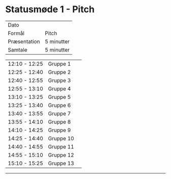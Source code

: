 # Statusmøde 1 - Pitch

|               |               |
| ------------- | ------------- |
| Dato          |   |
| Formål        | Pitch         |
| Præsentation  | 5 minutter    |
| Samtale       | 5 minutter    |

|               |           |              |
|---------------|-----------|--------------|
| 12:10 - 12:25 | Gruppe 1  |  |
| 12:25 - 12:40 | Gruppe 2  |  |
| 12:40 - 12:55 | Gruppe 3  |  |
| 12:55 - 13:10 | Gruppe 4  |  |
| 13:10 - 13:25 | Gruppe 5  |  |
| 13:25 - 13:40 | Gruppe 6  |  |
| 13:40 - 13:55 | Gruppe 7  |  |
| 13:55 - 14:10 | Gruppe 8  |  |
| 14:10 - 14:25 | Gruppe 9  |  |
| 14:25 - 14:40 | Gruppe 10 |  |
| 14:40 - 14:55 | Gruppe 11 |  |
| 14:55 - 15:10 | Gruppe 12 |  |
| 15:10 - 15:25 | Gruppe 13 | |



































































































































































































































































































































































































































































































































































































































































































































































































































































































































































































--------------------------------------------------------------------------------------------------------
